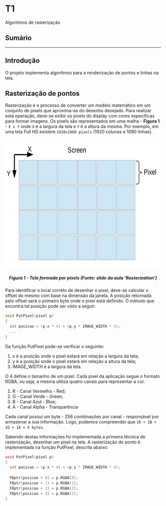 # T1
Algoritmos de rasterização


## Sumário

<!--
* [Introdução](#introdução)
* [Rasterização de pontos](#rasterização-de-pontos)
* [Rasterização de retas](#rasterização-de-retas)
* [Desenho de triângulos](#desenho-de-triângulos)
* [Referências](#referências)
-->

---

## Introdução

O projeto implementa algoritmos para a renderização de pontos e linhas na tela.

## Rasterização de pontos

Rasterização é o processo de converter um modelo matemático em um conjunto de pixels que aproxima-se do desenho desejado.
Para realizar esta operação, deve-se exibir os pixels do display com cores específicas para formar imagens.
Os pixels são representados em uma malha - **Figura 1** - ```X x Y``` onde ```X``` é a largura da tela e ```Y``` é a altura da mesma.
Por exemplo, em uma tela Full HD existem ```1920x1080 pixels``` (1920 colunas e 1080 linhas).

<p align="center">
  <br>
  <img src="./img/matrix.png"/ width=600px height=400px>
  <h5 align="center">Figura 1 - Tela formada por pixels (Fonte: slide da aula 'Rasterization')</h5>
</p>

Para identificar o local correto de desenhar o pixel, deve-se calcular o offset do mesmo com base na dimensão da janela.
A posição retornada pelo offset será o primeiro byte onde o pixel está definido.
O método que encontra tal posição pode ser visto a seguir:

``` C++
void PutPixel(pixel p)
{
  int posicao = (p.x * 4) + (p.y * IMAGE_WIDTH * 4);
  ...
}
```

Da função PutPixel pode-se verificar o seguinte:

1. x é a posição onde o pixel estará em relação a largura da tela;
2. y é a posição onde o pixel estará em relação a altura da tela;
3. IMAGE_WIDTH é a largura da tela.

O 4 define o tamanho de um pixel. Cada pixel da aplicação segue o formato RGBA, ou seja, a mesma utiliza quatro canais para representar a cor.

1. R - Canal Vermelho - Red;
2. G - Canal Verde - Green;
3. B - Canal Azul - Blue;
4. A - Canal Alpha - Transparência

Cada canal possui um byte - 256 combinações por canal -  responsável por armazenar a sua informação. Logo, podemos compreender que ```1R + 1B + 1G + 1A = 4 bytes```.

Sabendo destas informações foi implementada a primeira técnica de rasterização, desenhar um pixel na tela. A rasterização do ponto é implementada na função PutPixel, descrita abaixo:

``` C++
void PutPixel(pixel p)
{
  int posicao = (p.x * 4) + (p.y * IMAGE_WIDTH * 4);

  FBptr[posicao + 0] = p.RGBA[0];
  FBptr[posicao + 1] = p.RGBA[1];
  FBptr[posicao + 2] = p.RGBA[2];
  FBptr[posicao + 3] = p.RGBA[3];
}
```

